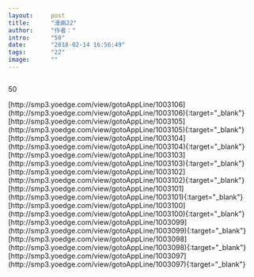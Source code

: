 ```yaml
---
layout:     post
title:      "漫画22"
author:     "作者："
intro:      "50"
date:       "2018-02-14 16:56:49"
tags:       "22"
image:      ""
---
```

<div style="text-align: center">
<p><img src=""/></p>
</div>
<p class="post-meta">
<span>50</span>
</p>
[http://smp3.yoedge.com/view/gotoAppLine/1003106](http://smp3.yoedge.com/view/gotoAppLine/1003106){:target="_blank"}
[http://smp3.yoedge.com/view/gotoAppLine/1003105](http://smp3.yoedge.com/view/gotoAppLine/1003105){:target="_blank"}
[http://smp3.yoedge.com/view/gotoAppLine/1003104](http://smp3.yoedge.com/view/gotoAppLine/1003104){:target="_blank"}
[http://smp3.yoedge.com/view/gotoAppLine/1003103](http://smp3.yoedge.com/view/gotoAppLine/1003103){:target="_blank"}
[http://smp3.yoedge.com/view/gotoAppLine/1003102](http://smp3.yoedge.com/view/gotoAppLine/1003102){:target="_blank"}
[http://smp3.yoedge.com/view/gotoAppLine/1003101](http://smp3.yoedge.com/view/gotoAppLine/1003101){:target="_blank"}
[http://smp3.yoedge.com/view/gotoAppLine/1003100](http://smp3.yoedge.com/view/gotoAppLine/1003100){:target="_blank"}
[http://smp3.yoedge.com/view/gotoAppLine/1003099](http://smp3.yoedge.com/view/gotoAppLine/1003099){:target="_blank"}
[http://smp3.yoedge.com/view/gotoAppLine/1003098](http://smp3.yoedge.com/view/gotoAppLine/1003098){:target="_blank"}
[http://smp3.yoedge.com/view/gotoAppLine/1003097](http://smp3.yoedge.com/view/gotoAppLine/1003097){:target="_blank"}


